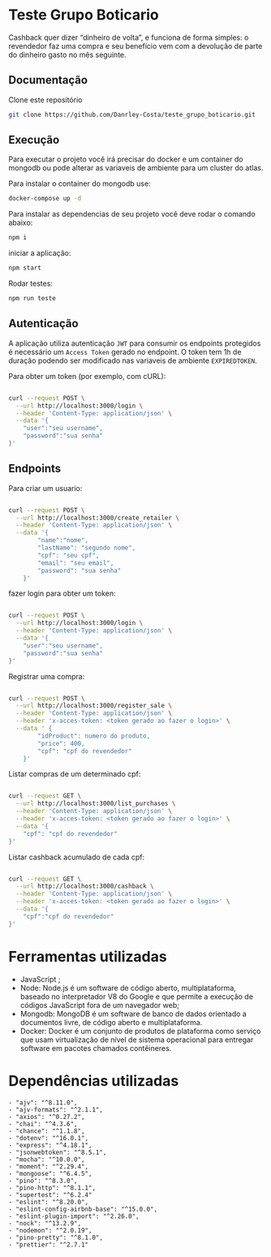 # Teste Grupo Boticario

Cashback quer dizer “dinheiro de volta”, e funciona de forma simples: o revendedor faz uma
compra e seu benefício vem com a devolução de parte do dinheiro gasto no mês seguinte.

## Documentação

Clone este repositório

```bash
git clone https://github.com/Danrley-Costa/teste_grupo_boticario.git
```

## Execução

Para executar o projeto você irá precisar do docker e um container do mongodb ou pode alterar as variaveis de ambiente para um cluster do atlas.

Para instalar o container do mongodb use:

```bash
docker-compose up -d
```

Para instalar as dependencias de seu projeto você deve rodar o comando abaixo:

```bash
npm i
```

iniciar a aplicação:

```bash
npm start
```

Rodar testes:

```bash
npm run teste
```

## Autenticação

A aplicação utiliza autenticação `JWT` para consumir os endpoints protegidos é necessário um `Access Token` gerado no endpoint. O token tem 1h de duração podendo ser modificado nas variaveis de ambiente `EXPIREDTOKEN`.

Para obter um token (por exemplo, com cURL):

```bash

curl --request POST \
  --url http://localhost:3000/login \
  --header 'Content-Type: application/json' \
  --data '{
	"user":"seu username",
	"password":"sua senha"
}'

```

## Endpoints

Para criar um usuario:

```bash

curl --request POST \
  --url http://localhost:3000/create_retailer \
  --header 'Content-Type: application/json' \
  --data '{
        "name":"nome",
        "lastName": "segundo nome",
        "cpf": "seu cpf",
        "email": "seu email",
        "password": "sua senha"
    }'

```

fazer login para obter um token:

```bash

curl --request POST \
  --url http://localhost:3000/login \
  --header 'Content-Type: application/json' \
  --data '{
	"user":"seu username",
	"password":"sua senha"
}'

```

Registrar uma compra:

```bash 

curl --request POST \
  --url http://localhost:3000/register_sale \
  --header 'Content-Type: application/json' \
  --header 'x-acces-token: <token gerado ao fazer o login>' \
  --data ' { 
        "idProduct": numero do produto,
        "price": 400,
        "cpf": "cpf do revendedor" 
    }'

```

Listar compras de um determinado cpf:

```bash

curl --request GET \
  --url http://localhost:3000/list_purchases \
  --header 'Content-Type: application/json' \
  --header 'x-acces-token: <token gerado ao fazer o login>' \
  --data '{
	"cpf": "cpf do revendedor"
}'

```

Listar cashback acumulado de cada cpf:

```bash

curl --request GET \
  --url http://localhost:3000/cashback \
  --header 'Content-Type: application/json' \
  --header 'x-acces-token: <token gerado ao fazer o login>' \
  --data '{
	"cpf":"cpf do revendedor"
}'

```

# Ferramentas utilizadas

- JavaScript ;
- Node: Node.js é um software de código aberto, multiplataforma, baseado no interpretador V8 do Google e que permite a execução de códigos JavaScript fora de um navegador web;
- Mongodb: MongoDB é um software de banco de dados orientado a documentos livre, de código aberto e multiplataforma.
- Docker: Docker é um conjunto de produtos de plataforma como serviço que usam virtualização de nível de sistema operacional para entregar software em pacotes chamados contêineres.

# Dependências utilizadas

    - "ajv": "^8.11.0",
    - "ajv-formats": "^2.1.1",
    - "axios": "^0.27.2",
    - "chai": "^4.3.6",
    - "chance": "^1.1.8",
    - "dotenv": "^16.0.1",
    - "express": "^4.18.1",
    - "jsonwebtoken": "^8.5.1",
    - "mocha": "^10.0.0",
    - "moment": "^2.29.4",
    - "mongoose": "^6.4.5",
    - "pino": "^8.3.0",
    - "pino-http": "^8.1.1",
    - "supertest": "^6.2.4"
    - "eslint": "^8.20.0",
    - "eslint-config-airbnb-base": "^15.0.0",
    - "eslint-plugin-import": "^2.26.0",
    - "nock": "^13.2.9",
    - "nodemon": "^2.0.19",
    - "pino-pretty": "^8.1.0",
    - "prettier": "^2.7.1"
